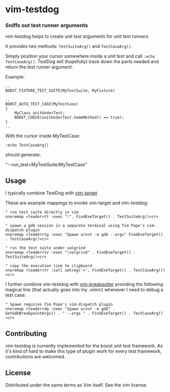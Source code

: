 vim-testdog
=============
### Sniffs out test runner arguments ###

vim-testdog helps to create unit test arguments for unit test runners.

It provides two methods: `TestSuiteArg()` and `TestCaseArg()`.

Simply position your cursor somewhere inside a unit test and call
`:echo TestCaseArg()`. TestDog will (hopefully) track down the parts needed and
return the test runner argument.

Example:
```
..
BOOST_FIXTURE_TEST_SUITE(MyTestSuite, MyFixture)

..
BOOST_AUTO_TEST_CASE(MyTestCase)
{
	MyClass unitUnderTest;
	BOOST_CHECK(unitUnderTest.SomeMethod() == true);
}
..
```
With the cursor inside MyTestCase:
```
:echo TestCaseArg()
```
should generate:

"--run_test=MyTestSuite/MyTestCase"

## Usage
I typically combine TestDog with [vim-target](https://github.com/raspine/vim-target) 

These are example mappings to invoke vim-target and vim-testdog:
```
" run test suite directly in vim
nnoremap <leader>tt :exec "!". FindExeTarget() . TestSuiteArg()<cr>

" spawn a gdb session in a separate terminal using Tim Pope's vim-dispatch plugin
nnoremap <leader>tg :exec "Spawn urxvt -e gdb --args" FindExeTarget() . TestCaseArg()<cr>

" run the test suite under valgrind
nnoremap <leader>tv :exec "!valgrind" . FindExeTarget() . TestSuiteArg()<cr>

" copy the execution line to clipboard
nnoremap <leader>tr :call setreg('+', FindExeTarget() . TestCaseArg())<cr>
```

I further combine vim-testdog with [vim-breakgutter](http://github.com/raspine/vim-breakgutter) providing
the following magical line (that actually goes into my .vimrc) whenever I need to debug a test case:
```
" Spawn requires Tim Pope's vim-dispatch plugin
nnoremap <leader>dg :exec "Spawn urxvt -e gdb" . GetGdbBreakpointArgs() . " --args " . FindExeTarget() . TestCaseArg()<cr>

```

## Contributing
vim-testdog is currently implemented for the boost unit test framework. As it's
kind of hard to make this type of plugin work for every test framework,
contributions are welcomed.

## License

Distributed under the same terms as Vim itself.  See the vim license.

